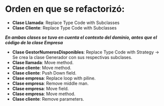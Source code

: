 # Orden en que se refactorizó:
- **Clase Llamada**: Replace Type Code with Subclasses
- **Clase Cliente**: Replace Type Code with Subclasses

***En ambas clases se tuvo en cuenta el contexto del dominio, antes que el código de la clase Empresa***

- **Clase GestorNumerosDisponibles**: Replace Type Code with Strategy -> Se crea la clase Generador con sus respectivas subclases.
- **Clase llamada**: Move method.
- **Clase cliente**: Move method.
- **Clase cliente**: Push Down field.
- **Clase empresa**: Replace loop with piline.
- **Clase empresa**: Remove middle man.
- **Clase empresa**: Move field.
- **Clase empresa**: Move method.
- **Clase cliente**: Remove parameters.
